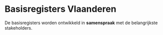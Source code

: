 # Basisregisters Vlaanderen
<div class="vl-typography">
    <p class="vl-introduction"> 
    De basisregisters worden ontwikkeld in <strong>samenspraak</strong> met de belangrijkste stakeholders.
    </p>
</div>